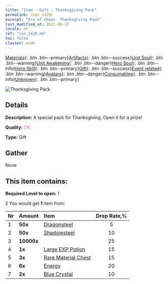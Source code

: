 ```yaml
---
title: "Item - Gift - Thanksgiving Pack"
permalink: /con_1429/
excerpt: "Era of Chaos  Thanksgiving Pack"
last_modified_at: 2021-06-22
locale: en
ref: "con_1429.md"
toc: false
classes: wide
---
```

 [Materials](/Items/){: .btn .btn--primary}[Artifacts](/Items/Artifacts/){: .btn .btn--success}[Unit Soul](/Items/UnitSoul/){: .btn .btn--warning}[Unit Awakening](/Items/UnitAwakening/){: .btn .btn--danger}[Hero Soul](/Items/HeroSoul/){: .btn .btn--info}[Hero Skill](/Items/HeroSkill/){: .btn .btn--primary}[Gift](/Items/Gift/){: .btn .btn--success}[Event related](/Items/Events/){: .btn .btn--warning}[Avatars](/Items/Avatars/){: .btn .btn--danger}[Consumables](/Items/Consumables/){: .btn .btn--info}[Unknown](/Items/Unknown/){: .btn .btn--primary}

 ![Thanksgiving Pack](/images/t/i_907043.png)

## Details
 **Description:** A special pack for Thanksgiving. Open it for a prize!

 **Quality:** <span style="color: #DA70D6">OK</span>

 **Type:** Gift

## Gather

  None

## This item contains:

 **Required Level to open:** 1

 2 You would get **1** item  from:

  | Nr | Amount |     Item    | Drop Rate,% |
  |:---|:-------|:------------|:---------:|
  | 1 |  **50x** | [Dragonsteel](/Items/con_880/) | 5 | 
  | 2 |  **50x** | [Shadowsteel](/Items/con_881/) | 10 | 
  | 3 |  **10000x** | <i class="fas fa-coins"/> | 25 | 
  | 4 |  **1x** | [Large EXP Potion](/Items/con_702/) | 15 | 
  | 5 |  **3x** | [Rare Material Chest](/Items/con_757/) | 15 | 
  | 6 |  **6x** | [Energy](/Items/con_900/) | 20 | 
  | 7 |  **2x** | [Blue Crystal](/Items/con_716/) | 10 | 
